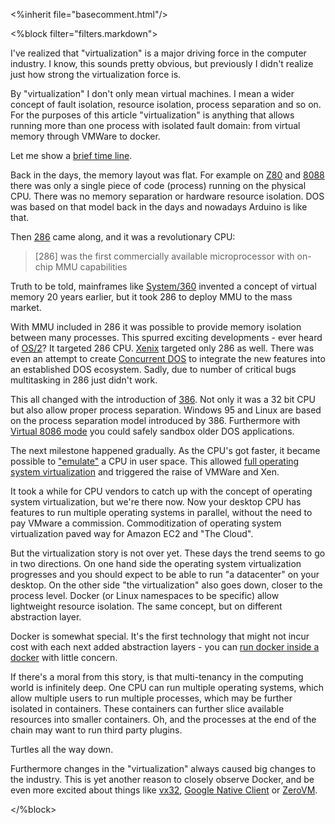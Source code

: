 <%inherit file="basecomment.html"/>

<%block filter="filters.markdown">


I've realized that "virtualization" is a major driving force in the
computer industry. I know, this sounds pretty obvious, but previously
I didn't realize just how strong the virtualization force is.

By "virtualization" I don't only mean virtual machines. I mean a wider
concept of fault isolation, resource isolation, process separation and
so on. For the purposes of this article "virtualization" is anything
that allows running more than one process with isolated fault domain:
from virtual memory through VMWare to docker.


Let me show a [brief time line](https://en.wikipedia.org/wiki/Timeline_of_virtualization_development).

Back in the days, the memory layout was flat. For example on
[Z80](https://en.wikipedia.org/wiki/Zilog_Z80) and
[8088](https://en.wikipedia.org/wiki/Intel_8088) there was only a
single piece of code (process) running on the physical CPU. There was no
memory separation or hardware resource isolation. DOS was based on
that model back in the days and nowadays Arduino is like that.

Then [286](https://en.wikipedia.org/wiki/Intel_80286#Protected_mode)
came along, and it was a revolutionary CPU:

> [286] was the first commercially available microprocessor with on-chip MMU capabilities

Truth to be told, mainframes like
[System/360](https://en.wikipedia.org/wiki/IBM_System/360_Model_67#Virtual_memory)
invented a concept of virtual memory 20 years earlier, but it took 286
to deploy MMU to the mass market.

With MMU included in 286 it was possible to provide memory isolation
between many processes. This spurred exciting developments - ever
heard of [OS/2](https://en.wikipedia.org/wiki/OS/2)? It targeted 286
CPU. [Xenix](https://en.wikipedia.org/wiki/Xenix) targeted only 286 as
well.  There was even an attempt to create
[Concurrent DOS](https://en.wikipedia.org/wiki/Multiuser_DOS#Concurrent_DOS_286_and_FlexOS)
to integrate the new features into an established DOS
ecosystem. Sadly, due to number of critical bugs multitasking in 286
just didn't work.

This all changed with the introduction of
[386](https://en.wikipedia.org/wiki/Intel_80386). Not only it was a 32
bit CPU but also allow proper process separation. Windows 95 and Linux
are based on the process separation model introduced by
386. Furthermore with
[Virtual 8086 mode](https://en.wikipedia.org/wiki/Virtual_8086_mode)
you could safely sandbox older DOS applications.

The next milestone happened gradually. As the CPU's got faster, it
became possible to ["emulate"](https://en.wikipedia.org/wiki/X86_virtualization#Software-based_virtualization) a CPU in user space. This allowed
[full operating system virtualization](https://en.wikipedia.org/wiki/Operating-system-level_virtualization)
and triggered the raise of VMWare and Xen.

It took a while for CPU vendors to catch up with the concept of
operating system virtualization, but we're there now. Now your desktop
CPU has features to run multiple operating systems in parallel,
without the need to pay VMware a commission. Commoditization of
operating system virtualization paved way for Amazon EC2 and "The
Cloud".

But the virtualization story is not over yet. These days the trend
seems to go in two directions. On one hand side the operating system
virtualization progresses and you should expect to be able to run "a
datacenter" on your desktop. On the other side "the virtualization"
also goes down, closer to the process level. Docker (or Linux namespaces to be
specific) allow lightweight resource isolation. The same concept, but
on different abstraction layer.

Docker is somewhat special. It's the first technology that might not
incur cost with each next added abstraction layers - you can
[run docker inside a docker](http://blog.docker.com/2013/09/docker-can-now-run-within-docker/)
with little concern.


If there's a moral from this story, is that multi-tenancy in the
computing world is infinitely deep. One CPU can run multiple operating
systems, which allow multiple users to run multiple processes, which
may be further isolated in containers. These containers can further
slice available resources into smaller containers. Oh, and the
processes at the end of the chain may want to run third party plugins.

Turtles all the way down.

Furthermore changes in the "virtualization" always caused big changes
to the industry. This is yet another reason to closely observe Docker,
and be even more excited about things like
[vx32](http://pdos.csail.mit.edu/~baford/vm/),
[Google Native Client](https://en.wikipedia.org/wiki/Google_Native_Client)
or [ZeroVM](http://www.zerovm.org/).


</%block>
